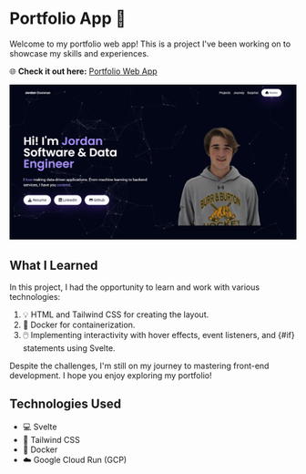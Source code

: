 # Portfolio App 👋

Welcome to my portfolio web app! This is a project I've been working on to showcase my skills and experiences.

🌐 **Check it out here:** [Portfolio Web App](https://jordan-portfolio-7wxawbmyea-uc.a.run.app/)

![Portfolio Image](image.png)

## What I Learned

In this project, I had the opportunity to learn and work with various technologies:

1. 💡 HTML and Tailwind CSS for creating the layout.
2. 🐳 Docker for containerization.
3. 🖱️ Implementing interactivity with hover effects, event listeners, and {#if} statements using Svelte.

Despite the challenges, I'm still on my journey to mastering front-end development. I hope you enjoy exploring my portfolio!

## Technologies Used

- 💻 Svelte
- 🎨 Tailwind CSS
- 🐳 Docker
- ☁️ Google Cloud Run (GCP)
